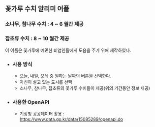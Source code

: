 ## 꽃가루 수치 알리미 어플


### 소나무, 참나무 수치 : 4 ~ 6 월간 제공
### 잡초류 수치 : 8 ~ 10 월간 제공

이 어플은 꽃가루에 예민한 비염인들에게 도움을 주기 위해 제작하였다.

- ### 사용 방식

  -  오늘, 내일, 모레 중 원하는 날짜의 버튼을 선택한다.
  -  자신이 살고 있는 도시를 선택
  -  소나무, 참나무, 잡초류의 꽃가루 수치들이 제공(위의 기간동안 정보 제공)

- ### 사용한 OpenAPI

  - 기상청 공공데이터 활용 : https://www.data.go.kr/data/15085289/openapi.do
